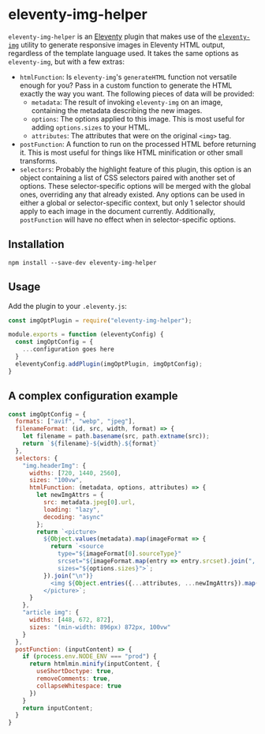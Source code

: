 # eleventy-img-helper
`eleventy-img-helper` is an [Eleventy](https://11ty.dev) plugin that makes use of the 
[`eleventy-img`](https://www.11ty.dev/docs/plugins/image/) utility to generate responsive images in Eleventy HTML
output, regardless of the template language used. It takes the same options as `eleventy-img`, but with a few extras:
- `htmlFunction`: Is `eleventy-img`'s `generateHTML` function not versatile enough for you? Pass in a custom function to
  generate the HTML exactly the way you want. The following pieces of data will be provided:
  - `metadata`: The result of invoking `eleventy-img` on an image, containing the metadata describing the new images.
  - `options`: The options applied to this image. This is most useful for adding `options.sizes` to your HTML.
  - `attributes`: The attributes that were on the original `<img>` tag.
- `postFunction`: A function to run on the processed HTML before returning it. This is most useful for things like HTML
  minification or other small transforms.
- `selectors`: Probably the highlight feature of this plugin, this option is an object containing a list of CSS
  selectors paired with another set of options. These selector-specific options will be merged with the global ones,
  overriding any that already existed. Any options can be used in either a global or selector-specific context, but only
  1 selector should apply to each image in the document currently. Additionally, `postFunction` will have no effect when
  in selector-specific options.

## Installation
```
npm install --save-dev eleventy-img-helper
```

## Usage
Add the plugin to your `.eleventy.js`:
```js
const imgOptPlugin = require("eleventy-img-helper");

module.exports = function (eleventyConfig) {
  const imgOptConfig = {
    ...configuration goes here
  }
  eleventyConfig.addPlugin(imgOptPlugin, imgOptConfig);
}
```

## A complex configuration example
```js
const imgOptConfig = {
  formats: ["avif", "webp", "jpeg"],
  filenameFormat: (id, src, width, format) => {
    let filename = path.basename(src, path.extname(src));
    return `${filename}-${width}.${format}`
  },
  selectors: {
    "img.headerImg": {
      widths: [720, 1440, 2560],
      sizes: "100vw",
      htmlFunction: (metadata, options, attributes) => {
        let newImgAttrs = {
          src: metadata.jpeg[0].url,
          loading: "lazy",
          decoding: "async"
        };
        return `<picture>
          ${Object.values(metadata).map(imageFormat => {
            return `<source
              type="${imageFormat[0].sourceType}"
              srcset="${imageFormat.map(entry => entry.srcset).join(", ")}"
              sizes="${options.sizes}">`;
          }).join("\n")}
            <img ${Object.entries({...attributes, ...newImgAttrs}).map(attr => `${attr[0]}="${attr[1]}"`).join(" ")}>
          </picture>`;
      }
    },
    "article img": {
      widths: [448, 672, 872],
      sizes: "(min-width: 896px) 872px, 100vw"
    }
  },
  postFunction: (inputContent) => {
    if (process.env.NODE_ENV === "prod") {
      return htmlmin.minify(inputContent, {
        useShortDoctype: true,
        removeComments: true,
        collapseWhitespace: true
      })
    }
    return inputContent;
  }
}
```
